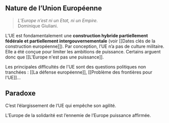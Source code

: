 ## Nature de l’Union Européenne

>*L’Europe n’est ni un Etat, ni un Empire.*<br/>
>Dominique Giuliani. 

L’UE est fondamentalement une **construction hybride partiellement fédérale et partiellement intergouvernementale** (voir [[Dates clés de la construction européenne]]). Par conception, l’UE n’a pas de culture militaire. Elle a été conçue pour limiter les ambitions de puissance. Certains arguent donc que [[L'Europe n'est pas une puissance]].

Les principales difficultés de l'UE sont des questions politiques non tranchées : [[La défense européenne]], [[Problème des frontières pour l'UE]]...

## Paradoxe

C’est l’élargissement de l’UE qui empêche son agilité. 

L’Europe de la solidarité est l’ennemie de l’Europe puissance affirmée.